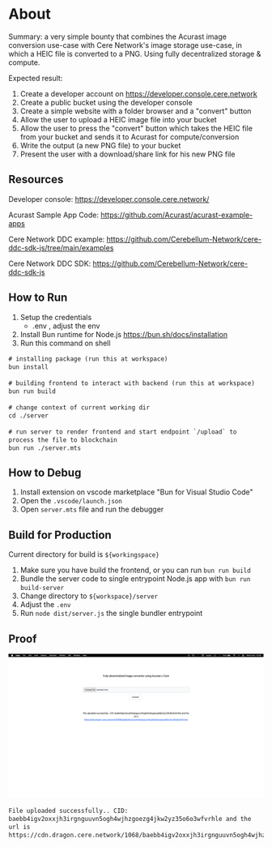 # About

Summary: a very simple bounty that combines the Acurast image conversion use-case with Cere Network's image storage use-case, in which a HEIC file is converted to a PNG. Using fully decentralized storage & compute.

Expected result:

1. Create a developer account on https://developer.console.cere.network
2. Create a public bucket using the developer console
3. Create a simple website with a folder browser and a "convert" button
4. Allow the user to upload a HEIC image file into your bucket
5. Allow the user to press the "convert" button which takes the HEIC file from your bucket and sends it to Acurast for compute/conversion
6. Write the output (a new PNG file) to your bucket
7. Present the user with a download/share link for his new PNG file

## Resources

Developer console: https://developer.console.cere.network/

Acurast Sample App Code: https://github.com/Acurast/acurast-example-apps

Cere Network DDC example: https://github.com/Cerebellum-Network/cere-ddc-sdk-js/tree/main/examples

Cere Network DDC SDK: https://github.com/Cerebellum-Network/cere-ddc-sdk-js

## How to Run

1. Setup the credentials
   - .env , adjust the env
2. Install Bun runtime for Node.js https://bun.sh/docs/installation
3. Run this command on shell

```
# installing package (run this at workspace)
bun install

# building frontend to interact with backend (run this at workspace)
bun run build

# change context of current working dir
cd ./server

# run server to render frontend and start endpoint `/upload` to process the file to blockchain
bun run ./server.mts
```


## How to Debug

1. Install extension on vscode marketplace "Bun for Visual Studio Code"
2. Open the `.vscode/launch.json`
4. Open `server.mts` file and run the debugger


## Build for Production
Current directory for build is `${workingspace}`
1. Make sure you have build the frontend, or you can run `bun run build`
2. Bundle the server code to single entrypoint Node.js app with `bun run build-server`
3. Change directory to `${workspace}/server`
4. Adjust the `.env`
5. Run `node dist/server.js` the single bundler entrypoint

## Proof

![Image Proof](proof/image.png)

```
File uploaded successfully.. CID: baebb4igv2oxxjh3irgnguuvn5ogh4wjhzgoezg4jkw2yz35o6o3wfvrhle and the url is https://cdn.dragon.cere.network/1068/baebb4igv2oxxjh3irgnguuvn5ogh4wjhzgoezg4jkw2yz35o6o3wfvrhle
```


